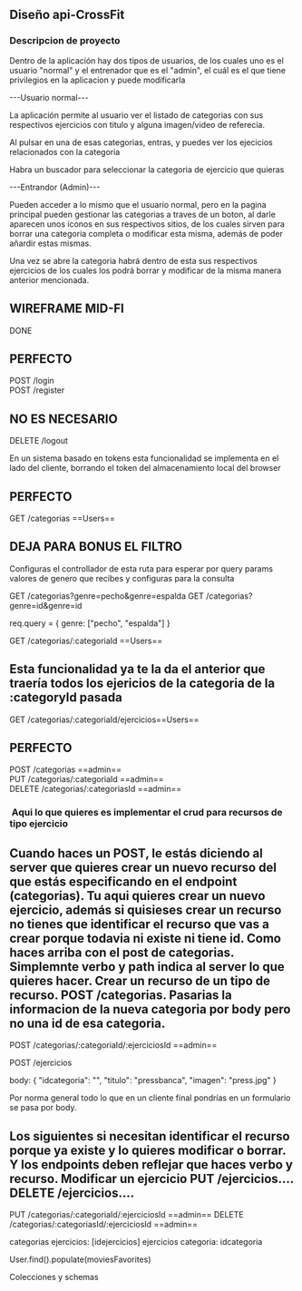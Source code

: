 ## Diseño api-CrossFit

### Descripcion de proyecto

Dentro de la aplicación hay dos tipos de usuarios, de los cuales uno es el usuario "normal" y el entrenador que es el "admin", el cuál es el que tiene privilegios en la aplicacion y puede modificarla

---Usuario normal---

La aplicación permite al usuario ver el listado de categorias con sus respectivos ejercicios con titulo y alguna imagen/video de referecia.

Al pulsar en una de esas categorias, entras, y puedes ver los ejecicios relacionados con la categoria

Habra un buscador para seleccionar la categoria de ejercicio que quieras

---Entrandor (Admin)---

Pueden acceder a lo mismo que el usuario normal, pero en la pagina principal pueden gestionar las categorias a traves de un boton, al darle aparecen unos iconos en sus respectivos sitios, de los cuales sirven para borrar una categoria completa o modificar esta misma, además de poder añardir estas mismas.

Una vez se abre la categoria habrá dentro de esta sus respectivos ejercicios de los cuales los podrá borrar y modificar de la misma manera anterior mencionada.

## WIREFRAME MID-FI

DONE

## PERFECTO

POST /login  
POST /register

## NO ES NECESARIO

DELETE /logout

En un sistema basado en tokens esta funcionalidad se implementa en el lado del cliente, borrando el token del almacenamiento local del browser

## PERFECTO

GET /categorias ==Users==

## DEJA PARA BONUS EL FILTRO

Configuras el controllador de esta ruta para esperar por query params valores de genero que recibes y configuras para la consulta

GET /categorias?genre=pecho&genre=espalda
GET /categorias?genre=id&genre=id

req.query = {
genre: ["pecho", "espalda"]
}

GET /categorias/:categoriaId ==Users==

## Esta funcionalidad ya te la da el anterior que traería todos los ejericios de la categoria de la :categoryId pasada

GET /categorias/:categoriaId/ejercicios==Users==

## PERFECTO

POST /categorias ==admin==  
PUT /categorias/:categoriaId ==admin==  
DELETE /categorias/:categoriasId ==admin==

###  Aqui lo que quieres es implementar el crud para recursos de tipo ejercicio

## Cuando haces un POST, le estás diciendo al server que quieres crear un nuevo recurso del que estás especificando en el endpoint (categorias). Tu aqui quieres crear un nuevo ejercicio, además si quisieses crear un recurso no tienes que identificar el recurso que vas a crear porque todavia ni existe ni tiene id. Como haces arriba con el post de categorias. Simplemnte verbo y path indica al server lo que quieres hacer. Crear un recurso de un tipo de recurso. POST /categorias. Pasarias la informacion de la nueva categoria por body pero no una id de esa categoria.

POST /categorias/:categoriaId/:ejerciciosId ==admin==

POST /ejercicios

body: {
"idcategoria": "",
"titulo": "pressbanca",
"imagen": "press.jpg"
}

Por norma general todo lo que en un cliente final pondrías en un formulario se pasa por body.

## Los siguientes si necesitan identificar el recurso porque ya existe y lo quieres modificar o borrar. Y los endpoints deben reflejar que haces verbo y recurso. Modificar un ejercicio PUT /ejercicios.... DELETE /ejercicios....

PUT /categorias/:categoriaId/:ejerciciosId ==admin==
DELETE /categorias/:categoriasId/:ejerciciosId ==admin==

categorias
ejercicios: [idejercicios]
ejercicios
categoria: idcategoria

User.find().populate(moviesFavorites)

Colecciones y schemas
